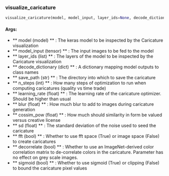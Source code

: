 

### visualize_caricature
```python
visualize_caricature(model, model_input, layer_ids=None, decode_dictionary=None, save_path='.', n_steps=512, learning_rate=0.05, blur=1, cossim_pow=0.5, sd=0.01, fft=True, decorrelate=True, sigmoid=True)
```


#### Args:

* ** model (model) ** :  The keras model to be inspected by the Caricature visualization
* ** model_input (tensor) ** :  The input images to be fed to the model
* ** layer_ids (list) ** :  The layers of the model to be inspected by the Caricature visualization
* ** decode_dictionary (dict) ** :  A dictionary mapping model outputs to class names
* ** save_path (str) ** :  The directory into which to save the caricature
* ** n_steps (int) ** :  How many steps of optimization to run when computing caricatures (quality vs time trade)
* ** learning_rate (float) ** :  The learning rate of the caricature optimizer. Should be higher than usual
* ** blur (float) ** :  How much blur to add to images during caricature generation
* ** cossim_pow (float) ** :  How much should similarity in form be valued versus creative license
* ** sd (float) ** :  The standard deviation of the noise used to seed the caricature
* ** fft (bool) ** :  Whether to use fft space (True) or image space (False) to create caricatures
* ** decorrelate (bool) ** :  Whether to use an ImageNet-derived color correlation matrix to de-correlate                        colors in the caricature. Parameter has no effect on grey scale images.
* ** sigmoid (bool) ** :  Whether to use sigmoid (True) or clipping (False) to bound the caricature pixel values